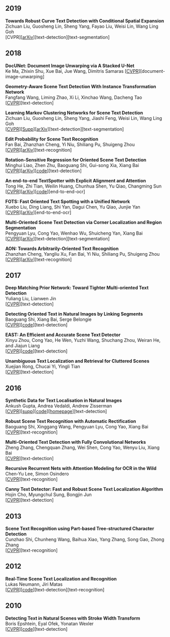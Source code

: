 ## 2019
**Towards Robust Curve Text Detection with Conditional Spatial Expansion**  
Zichuan Liu, Guosheng Lin, Sheng Yang, Fayao Liu, Weisi Lin, Wang Ling Goh  
\[CVPR\]\[[arXiv](https://arxiv.org/abs/1903.08836)\]\[text-detection\]\[text-segmentation\]

## 2018
**DocUNet: Document Image Unwarping via A Stacked U-Net**  
Ke Ma, Zhixin Shu, Xue Bai, Jue Wang, Dimitris Samaras
\[[CVPR](http://openaccess.thecvf.com/content_cvpr_2018/papers/Ma_DocUNet_Document_Image_CVPR_2018_paper.pdf)\]\[document-image-unwarping\]

**Geometry-Aware Scene Text Detection With Instance Transformation Network**  
Fangfang Wang, Liming Zhao, Xi Li, Xinchao Wang, Dacheng Tao  
\[[CVPR](http://openaccess.thecvf.com/content_cvpr_2018/papers/Wang_Geometry-Aware_Scene_Text_CVPR_2018_paper.pdf)\]\[text-detection\]

**Learning Markov Clustering Networks for Scene Text Detection**  
Zichuan Liu, Guosheng Lin, Sheng Yang, Jiashi Feng, Weisi Lin, Wang Ling Goh  
\[[CVPR](http://openaccess.thecvf.com/content_cvpr_2018/papers/Liu_Learning_Markov_Clustering_CVPR_2018_paper.pdf)\]\[[Supp](http://openaccess.thecvf.com/content_cvpr_2018/Supplemental/1408-supp.pdf)\]\[[arXiv](https://arxiv.org/abs/1805.08365)\]\[text-detection\]\[text-segmentation\]

**Edit Probability for Scene Text Recognition**  
Fan Bai, Zhanzhan Cheng, Yi Niu, Shiliang Pu, Shuigeng Zhou  
\[[CVPR](http://openaccess.thecvf.com/content_cvpr_2018/papers/Bai_Edit_Probability_for_CVPR_2018_paper.pdf)\]\[[arXiv](https://arxiv.org/abs/1805.03384)\]\[text-recognition\]

**Rotation-Sensitive Regression for Oriented Scene Text Detection**  
Minghui Liao, Zhen Zhu, Baoguang Shi, Gui-song Xia, Xiang Bai  
\[[CVPR](http://openaccess.thecvf.com/content_cvpr_2018/papers/Liao_Rotation-Sensitive_Regression_for_CVPR_2018_paper.pdf)\]\[[arXiv](https://arxiv.org/abs/1803.05265)\]\[[code](https://github.com/MhLiao/RRD)\]\[text-detection\]

**An end-to-end TextSpotter with Explicit Alignment and Attention**  
Tong He, Zhi Tian, Weilin Huang, Chunhua Shen, Yu Qiao, Changming Sun  
\[[CVPR](http://openaccess.thecvf.com/content_cvpr_2018/papers/He_An_End-to-End_TextSpotter_CVPR_2018_paper.pdf)\]\[[arXiv](https://arxiv.org/abs/1803.03474)\]\[[code](https://github.com/tonghe90/textspotter)\]\[end-to-end-ocr\]

**FOTS: Fast Oriented Text Spotting with a Unified Network**  
Xuebo Liu, Ding Liang, Shi Yan, Dagui Chen, Yu Qiao, Junjie Yan  
\[[CVPR](http://openaccess.thecvf.com/content_cvpr_2018/papers/Liu_FOTS_Fast_Oriented_CVPR_2018_paper.pdf)\]\[[arXiv](https://arxiv.org/abs/1801.01671)\]\[end-to-end-ocr\]

**Multi-Oriented Scene Text Detection via Corner Localization and Region Segmentation**  
Pengyuan Lyu, Cong Yao, Wenhao Wu, Shuicheng Yan, Xiang Bai  
\[[CVPR](http://openaccess.thecvf.com/content_cvpr_2018/papers/Lyu_Multi-Oriented_Scene_Text_CVPR_2018_paper.pdf)\]\[[arXiv](https://arxiv.org/abs/1802.08948)\]\[text-detection\]\[text-segmentation\]

**AON: Towards Arbitrarily-Oriented Text Recognition**  
Zhanzhan Cheng, Yangliu Xu, Fan Bai, Yi Niu, Shiliang Pu, Shuigeng Zhou  
\[[CVPR](http://openaccess.thecvf.com/content_cvpr_2018/papers/Cheng_AON_Towards_Arbitrarily-Oriented_CVPR_2018_paper.pdf)\]\[[arXiv](https://arxiv.org/abs/1711.04226)\]\[text-recognition\]

## 2017
**Deep Matching Prior Network: Toward Tighter Multi-oriented Text Detection**  
Yuliang Liu, Lianwen Jin  
\[[CVPR](http://openaccess.thecvf.com/content_cvpr_2017/papers/Liu_Deep_Matching_Prior_CVPR_2017_paper.pdf)\]\[text-detection\]

**Detecting Oriented Text in Natural Images by Linking Segments**  
Baoguang Shi, Xiang Bai, Serge Belongie  
\[[CVPR](http://openaccess.thecvf.com/content_cvpr_2017/papers/Shi_Detecting_Oriented_Text_CVPR_2017_paper.pdf)\]\[[code](https://github.com/bgshih/seglink)\]\[text-detection\]

**EAST: An Efficient and Accurate Scene Text Detector**  
Xinyu Zhou, Cong Yao, He Wen, Yuzhi Wang, Shuchang Zhou, Weiran He, and Jiajun Liang  
\[[CVPR](http://openaccess.thecvf.com/content_cvpr_2017/papers/Zhou_EAST_An_Efficient_CVPR_2017_paper.pdf)\]\[[code](https://github.com/argman/EAST)\]\[text-detection\]

**Unambiguous Text Localization and Retrieval for Cluttered Scenes**  
Xuejian Rong, Chucai Yi, Yingli Tian  
\[[CVPR](http://openaccess.thecvf.com/content_cvpr_2017/papers/Rong_Unambiguous_Text_Localization_CVPR_2017_paper.pdf)\]\[text-detection\]

## 2016
**Synthetic Data for Text Localisation in Natural Images**  
Ankush Gupta,  Andrea Vedaldi,  Andrew Zisserman  
\[[CVPR](https://www.cv-foundation.org/openaccess/content_cvpr_2016/app/S10-06.pdf)\]\[[supp](http://www.robots.ox.ac.uk/~vgg/data/scenetext/gupta16_supplement.pdf)\]\[[code](https://github.com/ankush-me/SynthText)\]\[[homepage](http://www.robots.ox.ac.uk/~vgg/data/scenetext/)\]\[text-detection\]

**Robust Scene Text Recognition with Automatic Rectification**  
Baoguang Shi, Xinggang Wang, Pengyuan Lyu, Cong Yao, Xiang Bai  
\[[CVPR](https://www.cv-foundation.org/openaccess/content_cvpr_2016/papers/Shi_Robust_Scene_Text_CVPR_2016_paper.pdf)\]\[text-recognition\]

**Multi-Oriented Text Detection with Fully Convolutional Networks**  
Zheng Zhang, Chengquan Zhang, Wei Shen, Cong Yao, Wenyu Liu, Xiang Bai  
\[[CVPR](http://openaccess.thecvf.com/content_cvpr_2016/papers/Zhang_Multi-Oriented_Text_Detection_CVPR_2016_paper.pdf)\]\[text-detection\]

**Recursive Recurrent Nets with Attention Modeling for OCR in the Wild**  
Chen-Yu Lee, Simon Osindero  
\[[CVPR](https://www.cv-foundation.org/openaccess/content_cvpr_2016/app/S09-57.pdf)\]\[text-recognition\]

**Canny Text Detector: Fast and Robust Scene Text Localization Algorithm**  
Hojin Cho, Myungchul Sung, Bongjin Jun  
\[[CVPR](http://openaccess.thecvf.com/content_cvpr_2016/papers/Cho_Canny_Text_Detector_CVPR_2016_paper.pdf)\]\[text-detection\]

## 2013
**Scene Text Recognition using Part-based Tree-structured Character Detection**  
Cunzhao Shi, Chunheng Wang, Baihua Xiao, Yang Zhang, Song Gao,  Zhong Zhang  
\[[CVPR](https://www.cv-foundation.org/openaccess/content_cvpr_2013/papers/Shi_Scene_Text_Recognition_2013_CVPR_paper.pdf)\]\[text-recognition\]

## 2012
**Real-Time Scene Text Localization and Recognition**  
Lukas Neumann, Jiri Matas  
\[[CVPR](https://ieeexplore.ieee.org/abstract/document/6248097/)\]\[[code](https://docs.opencv.org/3.0-beta/modules/text/doc/erfilter.html)\]\[text-detection\]\[text-recognition\]

## 2010
**Detecting Text in Natural Scenes with Stroke Width Transform**  
Boris Epshtein, Eyal Ofek, Yonatan Wexler  
\[[CVPR](https://ieeexplore.ieee.org/abstract/document/5540041/)\]\[[code](https://github.com/aperrau/DetectText)\]\[text-detection\]

